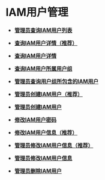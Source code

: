# IAM用户管理<a name="iam_08_0000"></a>

-   **[管理员查询IAM用户列表](管理员查询IAM用户列表.md)**  

-   **[查询IAM用户详情（推荐）](查询IAM用户详情（推荐）.md)**  

-   **[查询IAM用户详情](查询IAM用户详情.md)**  

-   **[查询IAM用户所属用户组](查询IAM用户所属用户组.md)**  

-   **[管理员查询用户组所包含的IAM用户](管理员查询用户组所包含的IAM用户.md)**  

-   **[管理员创建IAM用户（推荐）](管理员创建IAM用户（推荐）.md)**  

-   **[管理员创建IAM用户](管理员创建IAM用户.md)**  

-   **[修改IAM用户密码](修改IAM用户密码.md)**  

-   **[修改IAM用户信息（推荐）](修改IAM用户信息（推荐）.md)**  

-   **[管理员修改IAM用户信息（推荐）](管理员修改IAM用户信息（推荐）.md)**  

-   **[管理员修改IAM用户信息](管理员修改IAM用户信息.md)**  

-   **[管理员删除IAM用户](管理员删除IAM用户.md)**  



